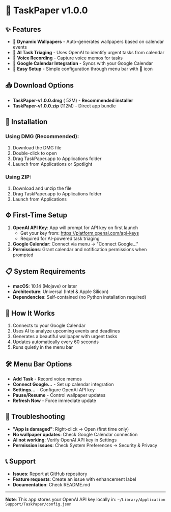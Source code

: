 # 📝 TaskPaper v1.0.0

## ✨ Features
- 🎨 **Dynamic Wallpapers** - Auto-generates wallpapers based on calendar events
- 🤖 **AI Task Triaging** - Uses OpenAI to identify urgent tasks from calendar
- 🎤 **Voice Recording** - Capture voice memos for tasks
- 📅 **Google Calendar Integration** - Syncs with your Google Calendar
- 🔧 **Easy Setup** - Simple configuration through menu bar with 📝 icon

## 📥 Download Options
- **TaskPaper-v1.0.0.dmg** ( 52M) - **Recommended installer**
- **TaskPaper-v1.0.0.zip** (112M) - Direct app bundle

## 🚀 Installation
### Using DMG (Recommended):
1. Download the DMG file
2. Double-click to open
3. Drag TaskPaper.app to Applications folder
4. Launch from Applications or Spotlight

### Using ZIP:
1. Download and unzip the file
2. Drag TaskPaper.app to Applications folder
3. Launch from Applications

## ⚙️ First-Time Setup
1. **OpenAI API Key**: App will prompt for API key on first launch
   - Get your key from: https://platform.openai.com/api-keys
   - Required for AI-powered task triaging
2. **Google Calendar**: Connect via menu → "Connect Google…"
3. **Permissions**: Grant calendar and notification permissions when prompted

## 📋 System Requirements
- **macOS**: 10.14 (Mojave) or later
- **Architecture**: Universal (Intel & Apple Silicon)
- **Dependencies**: Self-contained (no Python installation required)

## 🎯 How It Works
1. Connects to your Google Calendar
2. Uses AI to analyze upcoming events and deadlines
3. Generates a beautiful wallpaper with urgent tasks
4. Updates automatically every 60 seconds
5. Runs quietly in the menu bar

## 🛠️ Menu Bar Options
- **Add Task** - Record voice memos
- **Connect Google…** - Set up calendar integration  
- **Settings…** - Configure OpenAI API key
- **Pause/Resume** - Control wallpaper updates
- **Refresh Now** - Force immediate update

## 🐛 Troubleshooting
- **"App is damaged"**: Right-click → Open (first time only)
- **No wallpaper updates**: Check Google Calendar connection
- **AI not working**: Verify OpenAI API key in Settings
- **Permission issues**: Check System Preferences → Security & Privacy

## 📞 Support
- **Issues**: Report at GitHub repository
- **Feature requests**: Create an issue with enhancement label
- **Documentation**: Check README.md

---
**Note**: This app stores your OpenAI API key locally in:
`~/Library/Application Support/TaskPaper/config.json`
